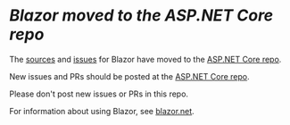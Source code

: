 # *Blazor moved to the ASP.NET Core repo*

The [sources](https://github.com/dotnet/AspNetCore/tree/master/src/Components) and [issues](https://github.com/dotnet/AspNetCore/issues?q=is%3Aissue+is%3Aopen+label%3Afeature-components) for Blazor have moved to the [ASP.NET Core repo](https://github.com/dotnet/AspNetCore).

New issues and PRs should be posted at the [ASP.NET Core repo](https://github.com/dotnet/AspNetCore).

Please don't post new issues or PRs in this repo.

For information about using Blazor, see [blazor.net](https://blazor.net).
